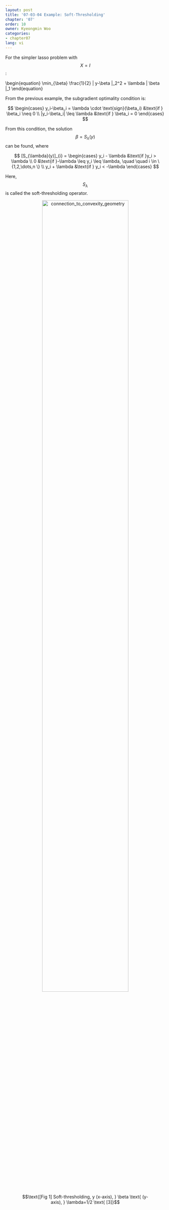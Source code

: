 ```yaml
---
layout: post
title: '07-03-04 Example: Soft-Thresholding'
chapter: '07'
order: 10
owner: Kyeongmin Woo
categories:
- chapter07
lang: vi
---
```



For the simpler lasso problem with $$X=I$$:
>
\begin{equation}
\min_{\beta} \frac{1}{2} \| y-\beta \|_2^2 + \lambda \| \beta \|_1
\end{equation}

From the previous example, the subgradient optimality condition is:
>
$$
\begin{cases}
y_i-\beta_i = \lambda \cdot \text{sign}(\beta_i) &\text{if } \beta_i \neq 0 \\
 |y_i-\beta_i| \leq \lambda &\text{if } \beta_i = 0
\end{cases}
$$

From this condition, the solution $$\beta = S_{\lambda}(y)$$ can be found, where
>
$$
[S_{\lambda}(y)]_{i} = 
\begin{cases}
y_i - \lambda &\text{if }y_i > \lambda \\
0             &\text{if }-\lambda \leq y_i \leq \lambda, \quad \quad i \in \{1,2,\dots,n \} \\
y_i + \lambda &\text{if } y_i < -\lambda
\end{cases}
$$

Here, $$S_{\lambda}$$ is called the soft-thresholding operator.

<figure class="image" style="align: center;">
<p align="center">
 <img src="{{ site.baseurl  }}/img/chapter_img/chapter07/07_03_subgrad-6.png" alt="connection_to_convexity_geometry" width="80%" height="80%">
</p>
 <figcaption style="text-align: center;">$$\text{[Fig 1] Soft-thresholding, y (x-axis), } \beta \text{ (y-axis), } \lambda=1/2 \text{ [3]}$$ </figcaption>
</figure>